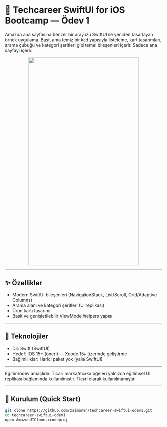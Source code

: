 # 🛒 Techcareer SwiftUI for iOS Bootcamp — Ödev 1
Amazon ana sayfasına benzer bir arayüzü SwiftUI ile yeniden tasarlayan örnek uygulama. Basit ama temiz bir kod yapısıyla listeleme, kart tasarımları, arama çubuğu ve kategori şeritleri gibi temel bileşenleri içerir. Sadece ana sayfayı içerir.
<p align="center">
  <img width="354" height="667" src="https://github.com/user-attachments/assets/8be23703-ca1f-4810-ba62-72489f2daa69" />
</p>

---

## ✨ Özellikler
- Modern SwiftUI bileşenleri (NavigationStack, List/Scroll, Grid/Adaptive Columns)
- Arama alanı ve kategori şeritleri (UI replikası)
- Ürün kartı tasarımı
- Basit ve genişletilebilir ViewModel/helpers yapısı

---

## 🧰 Teknolojiler
- Dil: Swift (SwiftUI)
- Hedef: iOS 15+ (öneri) — Xcode 15+ üzerinde geliştirme
- Bağımlılıklar: Harici paket yok (yalın SwiftUI)

---

Eğitim/ödev amaçlıdır. Ticari marka/marka öğeleri yalnızca eğitimsel UI replikası bağlamında kullanılmıştır. Ticari olarak kullanılmamıştır.

---

## 🚀 Kurulum (Quick Start)
```bash
git clone https://github.com/zaimonur/techcareer-swiftui-odev1.git
cd techcareer-swiftui-odev1
open AmazonUIClone.xcodeproj
